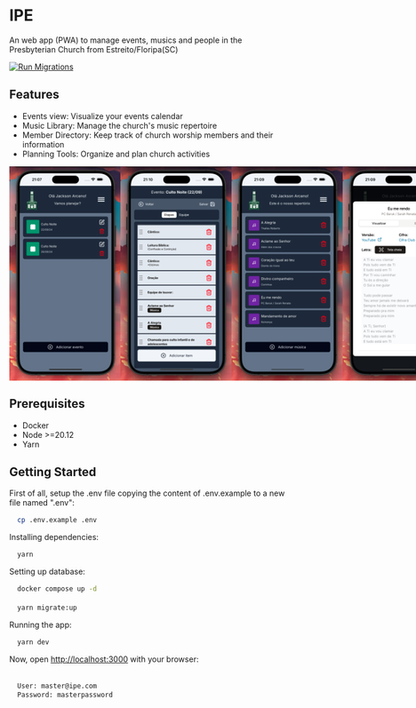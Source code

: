 # IPE

An web app (PWA) to manage events, musics and people in the Presbyterian Church from Estreito/Floripa(SC)

[![Run Migrations](https://github.com/JacksonFA/ipe/actions/workflows/migirations.yml/badge.svg)](https://github.com/JacksonFA/ipe/actions/workflows/migirations.yml)

## Features

- Events view: Visualize your events calendar
- Music Library: Manage the church's music repertoire
- Member Directory: Keep track of church worship members and their information
- Planning Tools: Organize and plan church activities

<div style="display: flex;">
  <img src=".github/assets/planning.png" alt="IPE App Screenshot" width="200" />
  <img src=".github/assets/event.png" alt="IPE App Screenshot" width="200" />
  <img src=".github/assets/musics.png" alt="IPE App Screenshot" width="200" />
<img src=".github/assets/music.png" alt="IPE App Screenshot" width="200" />
</div>

## Prerequisites

- Docker
- Node >=20.12
- Yarn

## Getting Started

First of all, setup the .env file copying the content of .env.example to a new file named ".env":

```bash
  cp .env.example .env
```

Installing dependencies:

```bash
  yarn
```

Setting up database:

```bash
  docker compose up -d

  yarn migrate:up
```

Running the app:

```bash
  yarn dev
```

Now, open [http://localhost:3000](http://localhost:3000) with your browser:

```bash

  User: master@ipe.com
  Password: masterpassword

```
